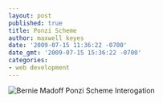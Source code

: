 ```yaml
---
layout: post
published: true
title: Ponzi Scheme
author: maxwell keyes
date: '2009-07-15 11:36:22 -0700'
date_gmt: '2009-07-15 15:36:22 -0700'
categories:
- web development
---
```


![Bernie Madoff Ponzi Scheme Interogation](./ponzi-scheme-madoff.jpg "Bernie
Madoff Ponzi Scheme Interogation")
